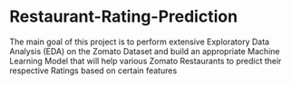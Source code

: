 # Restaurant-Rating-Prediction
The main goal of this project is to perform extensive Exploratory  Data Analysis (EDA) on the Zomato Dataset and build an appropriate Machine Learning  Model that will help various Zomato Restaurants to predict their respective Ratings  based on certain features
